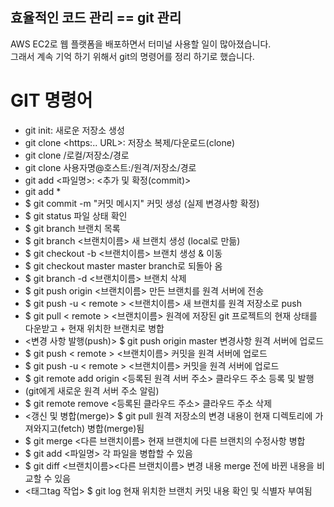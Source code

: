 ## 효율적인 코드 관리 == git 관리
AWS EC2로 웹 플랫폼을 배포하면서 터미널 사용할 일이 많아졌습니다.<br> 
그래서 계속 기억 하기 위해서 git의 명령어를 정리 하기로 했습니다.<br>

# GIT 명령어
- git init: 새로운 저장소 생성
- git clone <https:.. URL>: 저장소 복제/다운로드(clone)
- git clone /로컬/저장소/경로
- git clone 사용자명@호스트:/원격/저장소/경로
- git add <파일명>: <추가 및 확정(commit)>
- git add *
- $ git commit -m "커밋 메시지"	커밋 생성
(실제 변경사항 확정)
- $ git status	파일 상태 확인
- $ git branch	브랜치 목록
- $ git branch <브랜치이름>	새 브랜치 생성 (local로 만듦)
- $ git checkout -b <브랜치이름>	브랜치 생성 & 이동
- $ git checkout master	master branch로 되돌아 옴
- $ git branch -d <브랜치이름>	브랜치 삭제
- $ git push origin <브랜치이름>	만든 브랜치를 원격 서버에 전송
- $ git push -u < remote > <브랜치이름>	새 브랜치를 원격 저장소로 push
- $ git pull < remote > <브랜치이름>	원격에 저장된 git 프로젝트의 현재 상태를 다운받고 + 현재 위치한 브랜치로 병합
- <변경 사항 발행(push)>	$ git push origin master	변경사항 원격 서버에 업로드
- $ git push < remote > <브랜치이름>	커밋을 원격 서버에 업로드
- $ git push -u < remote > <브랜치이름>	커밋을 원격 서버에 업로드
- $ git remote add origin <등록된 원격 서버 주소>	클라우드 주소 등록 및 발행
- (git에게 새로운 원격 서버 주소 알림)
- $ git remote remove <등록된 클라우드 주소>	클라우드 주소 삭제
- <갱신 및 병합(merge)>	$ git pull	원격 저장소의 변경 내용이 현재 디렉토리에 가져와지고(fetch) 병합(merge)됨
- $ git merge <다른 브랜치이름>	현재 브랜치에 다른 브랜치의 수정사항 병합
- $ git add <파일명>	각 파일을 병합할 수 있음
- $ git diff <브랜치이름><다른 브랜치이름>	변경 내용 merge 전에 바뀐 내용을 비교할 수 있음
- <태그tag 작업>	$ git log	현재 위치한 브랜치 커밋 내용 확인 및 식별자 부여됨
